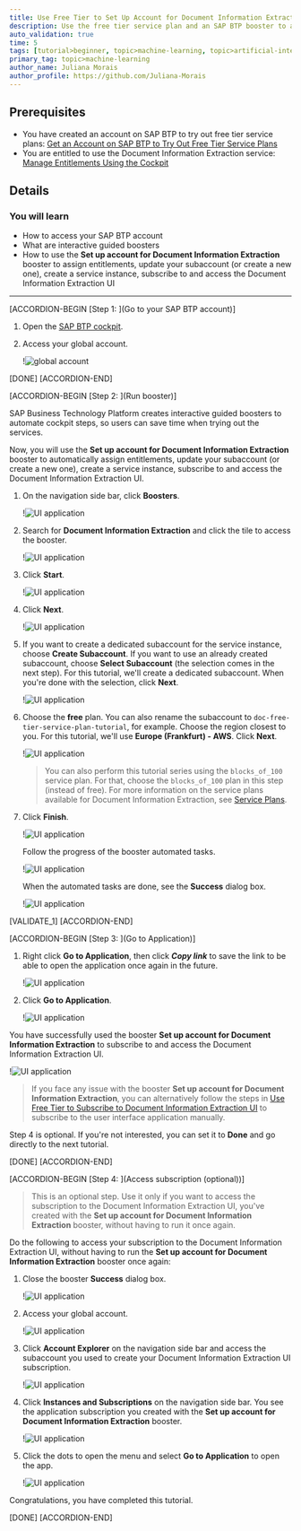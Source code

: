 ```yaml
---
title: Use Free Tier to Set Up Account for Document Information Extraction and Go to Application
description: Use the free tier service plan and an SAP BTP booster to automatically create a service instance, and subscribe to the UI application for Document Information Extraction.
auto_validation: true
time: 5
tags: [tutorial>beginner, topic>machine-learning, topic>artificial-intelligence, topic>cloud, software-product>sap-business-technology-platform, software-product>sap-ai-business-services, software-product>document-information-extraction, tutorial>free-tier]
primary_tag: topic>machine-learning
author_name: Juliana Morais
author_profile: https://github.com/Juliana-Morais
---
```


## Prerequisites
- You have created an account on SAP BTP to try out free tier service plans: [Get an Account on SAP BTP to Try Out Free Tier Service Plans](btp-free-tier-account)
- You are entitled to use the Document Information Extraction service: [Manage Entitlements Using the Cockpit](btp-cockpit-entitlements)

## Details
### You will learn
  - How to access your SAP BTP account
  - What are interactive guided boosters
  - How to use the **Set up account for Document Information Extraction** booster to assign entitlements, update your subaccount (or create a new one), create a service instance, subscribe to and access the Document Information Extraction UI

---

[ACCORDION-BEGIN [Step 1: ](Go to your SAP BTP account)]

1. Open the [SAP BTP cockpit](https://account.hana.ondemand.com/cockpit#/home/allaccounts).

2. Access your global account.

    !![global account](global-account.png)

[DONE]
[ACCORDION-END]


[ACCORDION-BEGIN [Step 2: ](Run booster)]

SAP Business Technology Platform creates interactive guided boosters to automate cockpit steps, so users can save time when trying out the services.

Now, you will use the **Set up account for Document Information Extraction** booster to automatically assign entitlements, update your subaccount (or create a new one), create a service instance, subscribe to and access the Document Information Extraction UI.

1. On the navigation side bar, click **Boosters**.

    !![UI application](access-booster.png)

2. Search for **Document Information Extraction** and click the tile to access the booster.

    !![UI application](access-booster-tile.png)

3. Click **Start**.

    !![UI application](booster-start.png)

4. Click **Next**.

    !![UI application](booster-next.png)

5. If you want to create a dedicated subaccount for the service instance, choose **Create Subaccount**. If you want to use an already created subaccount, choose **Select Subaccount** (the selection comes in the next step). For this tutorial, we'll create a dedicated subaccount. When you're done with the selection, click **Next**.

    !![UI application](booster-scenario.png)

6. Choose the **free** plan. You can also rename the subaccount to `doc-free-tier-service-plan-tutorial`, for example. Choose the region closest to you. For this tutorial, we'll use **Europe (Frankfurt) - AWS**. Click **Next**.

    !![UI application](booster-subaccount.png)

    >You can also perform this tutorial series using the `blocks_of_100` service plan. For that, choose the `blocks_of_100` plan in this step (instead of free). For more information on the service plans available for Document Information Extraction, see [Service Plans](https://help.sap.com/docs/DOCUMENT_INFORMATION_EXTRACTION/5fa7265b9ff64d73bac7cec61ee55ae6/2c17b2aa8d6b4fa8a5c6259a33feb360.html).

7. Click **Finish**.

    !![UI application](booster-finish.png)

    Follow the progress of the booster automated tasks.

    !![UI application](booster-progress.png)

    When the automated tasks are done, see the **Success** dialog box.

    !![UI application](booster-success.png)

[VALIDATE_1]
[ACCORDION-END]


[ACCORDION-BEGIN [Step 3: ](Go to Application)]

1. Right click **Go to Application**, then click ***Copy link*** to save the link to be able to open the application once again in the future.

    !![UI application](booster-success-app-link.png)

2. Click **Go to Application**.

    !![UI application](booster-success-app.png)

You have successfully used the booster **Set up account for Document Information Extraction** to subscribe to and access the Document Information Extraction UI.

!![UI application](app.png)

>If you face any issue with the booster **Set up account for Document Information Extraction**, you can alternatively follow the steps in [Use Free Tier to Subscribe to Document Information Extraction UI](cp-aibus-dox-free-ui-sub) to subscribe to the user interface application manually.

Step 4 is optional. If you're not interested, you can set it to **Done** and go directly to the next tutorial.

[DONE]
[ACCORDION-END]


[ACCORDION-BEGIN [Step 4: ](Access subscription (optional))]

> This is an optional step. Use it only if you want to access the subscription to the Document Information Extraction UI, you've created with the **Set up account for Document Information Extraction** booster, without having to run it once again.

Do the following to access your subscription to the Document Information Extraction UI, without having to run the **Set up account for Document Information Extraction** booster once again:

1. Close the booster **Success** dialog box.

    !![UI application](leave-success.png)

2. Access your global account.

    !![UI application](access-global-account.png)

3. Click **Account Explorer** on the navigation side bar and access the subaccount you used to create your Document Information Extraction UI subscription.

    !![UI application](subaccounts.png)

4. Click **Instances and Subscriptions** on the navigation side bar. You see the application subscription you created with the **Set up account for Document Information Extraction** booster.

    !![UI application](subscription.png)

5. Click the dots to open the menu and select **Go to Application** to open the app.

    !![UI application](application.png)

Congratulations, you have completed this tutorial.

[DONE]
[ACCORDION-END]
